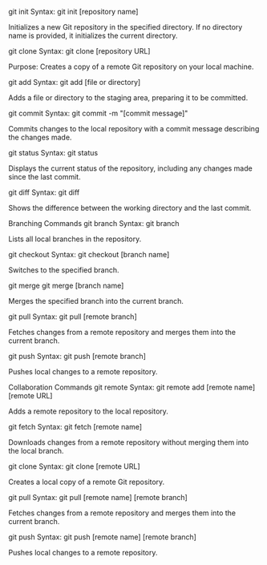 git init
Syntax: git init [repository name]

Initializes a new Git repository in the specified directory. If no directory name is provided, it initializes the current directory.

git clone
Syntax: git clone [repository URL]

Purpose: Creates a copy of a remote Git repository on your local machine.

git add
Syntax: git add [file or directory]

Adds a file or directory to the staging area, preparing it to be committed.

git commit
Syntax: git commit -m "[commit message]"

Commits changes to the local repository with a commit message describing the changes made.

git status
Syntax: git status

Displays the current status of the repository, including any changes made since the last commit.

git diff
Syntax: git diff

Shows the difference between the working directory and the last commit.

Branching Commands
git branch
Syntax: git branch

Lists all local branches in the repository.

git checkout
Syntax: git checkout [branch name]

Switches to the specified branch.

git merge
git merge [branch name]

Merges the specified branch into the current branch.

git pull
Syntax: git pull [remote branch]

Fetches changes from a remote repository and merges them into the current branch.

git push
Syntax: git push [remote branch]

Pushes local changes to a remote repository.

Collaboration Commands
git remote
Syntax: git remote add [remote name] [remote URL]

Adds a remote repository to the local repository.

git fetch
Syntax: git fetch [remote name]

Downloads changes from a remote repository without merging them into the local branch.

git clone
Syntax: git clone [remote URL]

Creates a local copy of a remote Git repository.

git pull
Syntax: git pull [remote name] [remote branch]

Fetches changes from a remote repository and merges them into the current branch.

git push
Syntax: git push [remote name] [remote branch]

Pushes local changes to a remote repository.
